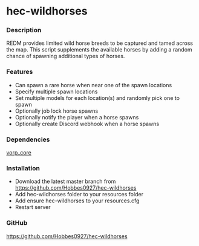 # hec-wildhorses

### **Description**

REDM provides limited wild horse breeds to be captured and tamed across the map.  This script supplements the available horses by adding a random chance of spawning additional types of horses.


### **Features**

- Can spawn a rare horse when near one of the spawn locations
- Specify multiple spawn locations
- Set multiple models for each location(s) and randomly pick one to spawn
- Optionally job lock horse spawns
- Optionally notify the player when a horse spawns
- Optionally create Discord webhook when a horse spawns


### **Dependencies**

[vorp_core](https://github.com/VORPCORE/vorp-core-lua)


### **Installation**

- Download the latest master branch from https://github.com/Hobbes0927/hec-wildhorses
- Add hec-wildhorses folder to your resources folder
- Add ensure hec-wildhorses to your resources.cfg
- Restart server


### **GitHub**
https://github.com/Hobbes0927/hec-wildhorses
